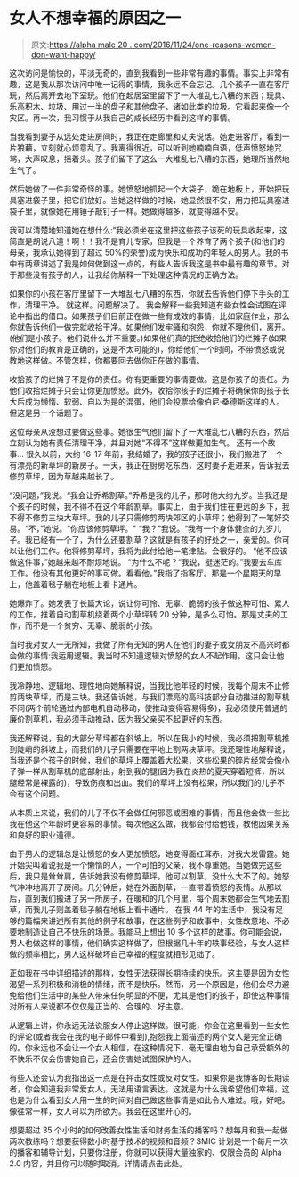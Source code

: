 # 女人不想幸福的原因之一

> 原文:[https://alpha male 20 . com/2016/11/24/one-reasons-women-don-want-happy/](https://alphamale20.com/2016/11/24/one-reasons-women-dont-want-happy/)

这次访问是愉快的，平淡无奇的，直到我看到一些非常有趣的事情。事实上非常有趣，这是我从那次访问中唯一记得的事情，我永远不会忘记。几个孩子一直在客厅玩，然后离开去地下室玩。他们在起居室里留下了一大堆乱七八糟的东西；玩具、乐高积木、垃圾、用过一半的盘子和其他盘子，诸如此类的垃圾。它看起来像一个灾区。再一次，我习惯于从我自己的成长经历中看到这样的事情。

当我看到妻子从远处走进房间时，我正在走廊里和丈夫说话。她走进客厅，看到一片狼藉，立刻就心烦意乱了。我离得很近，可以听到她喃喃自语，低声愤怒地咒骂，大声叹息，摇着头。孩子们留下了这么一大堆乱七八糟的东西，她理所当然地生气了。

然后她做了一件非常奇怪的事。她愤怒地抓起一个大袋子，跪在地板上，开始把玩具塞进袋子里，把它们放好。当她这样做的时候，她显然很不安，用力把玩具塞进袋子里，就像她在用锤子敲钉子一样。她做得越多，就变得越不安。

我可以清楚地知道她在想什么:“我必须坐在这里把这些孩子该死的玩具收起来，这简直是胡说八道！啊！！我不是育儿专家，但我是一个养育了两个孩子(和他们的母亲，我承认她得到了超过 50%的荣誉)成为快乐和成功的年轻人的男人。我的书中有两章讲述了我是如何做到这一点的，有些人告诉我这是书中最有趣的章节。对于那些没有孩子的人，让我给你解释一下处理这种情况的正确方法。

如果你的小孩在客厅里留下一大堆乱七八糟的东西，你就去告诉他们停下手头的工作，清理干净。
就这样。问题解决了。
我会解释一些我知道有些女性会试图在评论中指出的借口。如果孩子们目前正在做一些有成效的事情，比如家庭作业，那么你就告诉他们一做完就收拾干净。如果他们发牢骚和抱怨，你就不理他们，离开。(他们是小孩子。他们说什么并不重要。)如果他们真的拒绝收拾他们的烂摊子(如果你对他们的教育是正确的，这是不太可能的)，你给他们一个时间，不带愤怒或说教地这样做。不管怎样，你都要回去做你正在做的事情。

收拾孩子的烂摊子不是你的责任。你有更重要的事情要做。这是你孩子的责任。为他们收拾烂摊子只会让你更加愤怒。此外，收拾你孩子的烂摊子将确保你的孩子长大后成为懒惰、软弱、自以为是的混蛋，他们会投票给像伯尼·桑德斯这样的人。但这是另一个话题了。

这位母亲从没想过要做这些事。她很生气他们留下了一大堆乱七八糟的东西，然后立刻认为她有责任清理干净，并且对她“不得不”这样做更加生气。
还有一个故事...
很久以前，大约 16-17 年前，我结婚了，我的孩子还很小，我们搬进了一个有漂亮的新草坪的新房子。一天，我正在厨房吃东西，这时妻子走进来，告诉我去修剪草坪，因为草越来越长了。

“没问题，”我说。“我会让乔希割草。”乔希是我的儿子，那时他大约九岁。当我还是个孩子的时候，我不得不在这个年龄割草。事实上，由于我们住在更远的乡下，我不得不修剪三块大草坪。我的儿子只需修剪两块郊区的小草坪；他得到了一笔好交易。“不，”她说。"你应该修剪草坪。"
“我？”我说。“我有一个身体健全的九岁儿子。我已经有一个了，为什么还要割草？这就是有孩子的好处之一，亲爱的。你可以让他们工作。他将修剪草坪，我将为此付给他一笔津贴。会很好的。
“他不应该做这件事，”她越来越不耐烦地说。
“为什么不呢？“我说，挺迷茫的。”我要去车库工作。他没有其他更好的事可做。看看他。”我指了指客厅。那是一个星期天的早上，他盖着毯子躺在地板上看卡通片。

她爆炸了。她发表了长篇大论，说让你可怜、无辜、脆弱的孩子做这种可怕、累人的工作，推着自动割草机绕着两个小草坪转 20 分钟，是多么可怕。那是丈夫的工作，而不是一个贫穷、无辜、脆弱的小孩。

当时我对女人一无所知，我做了所有无知的男人在他们的妻子或女朋友不高兴时都会做的事情:我运用逻辑。我当时不知道逻辑对愤怒的女人不起作用。这只会让他们更加愤怒。

我冷静地、逻辑地、理性地向她解释说，当我比他年轻的时候，我每个周末不止修剪两块草坪，而是三块。我还告诉她，与我们漂亮的高科技部分自动推进的割草机不同(两个前轮通过内部电机自动移动，使推动变得容易得多)，我必须使用普通的廉价割草机，我必须手动推动，因为我父亲买不起更好的东西。

我还解释说，我的大部分草坪都在斜坡上，所以在我小的时候，我必须把割草机推到陡峭的斜坡上，而我们的儿子只需要在平地上割两块草坪。我还理性地解释说，当我还是个孩子的时候，我们的草坪上覆盖着大松果，这些松果的碎片经常会像小子弹一样从割草机的底部射出，射到我的腿(因为我在炎热的夏天穿着短裤，所以腿经常是裸露的)，导致伤痕和出血。我们的草坪上没有松果，所以我们的儿子不会有这个问题。

从本质上来说，我们的儿子不仅不会做任何邪恶或困难的事情，而且他会做一些比我在他这个年龄时更容易的事情。每次他这么做，我都会付给他钱，教他因果关系和良好的职业道德。

由于男人的逻辑总是让愤怒的女人更加愤怒，她变得面红耳赤，对我大发雷霆。她开始尖叫着说我是一个懒惰的人，一个可怕的父亲，我不尊重她。当她做完这些后，我只是耸耸肩，告诉她我没有修剪草坪。他可以割草，没什么大不了的。她怒气冲冲地离开了房间。几分钟后，她在外面割草，一直带着愤怒的表情。从那以后，直到我们搬进了另一所房子，在暖和的几个月里，每个周末她都会生气地去割草，而我儿子则盖着毯子躺在地板上看卡通片。
在我 44 年的生活中，我没有足够的篇幅来讲述所有其他的例子和故事，在这些例子和故事中，女性故意地、不必要地制造让自己不快乐的场景。我能马上想出 10 多个这样的故事。你可能会说，男人也做这样的事情，他们确实这样做了，但根据几十年的轶事经验，与女人这样做的频率相比，男人这样破坏自己幸福的程度就相形见绌了。

正如我在书中详细描述的那样，女性无法获得长期持续的快乐。这主要是因为女性渴望一系列积极和消极的情绪，而不是快乐。然而，另一个原因是，他们会尽力避免给他们生活中的某些人带来任何明显的不便，尤其是他们的孩子，即使这种事情对所有人来说都不仅仅是正当的、合理的、好主意。

从逻辑上讲，你永远无法说服女人停止这样做。很可能，你会在这里看到一些女性的评论(或者我会在我的电子邮件中看到),抱怨我上面描述的两个女人是完全正确的。你永远也不会让一个女人相信，在这种情况下，毫无理由地为自己承受额外的不快乐不仅会伤害她自己，还会伤害她试图保护的人。

有些人还会认为我指出这一点是在抨击女性或反对女性。如果你是我博客的长期读者，你会知道我非常爱女人，无法用语言表达。这就是为什么我希望他们幸福，这也是为什么看到女人用一生的时间对自己做这些事情是如此令人难过。哦，好吧。像往常一样，女人可以为所欲为。我会在这里开心的。

想要超过 35 个小时的如何改善女性生活和财务生活的播客吗？想每月和我一起做两次教练吗？想要获得数小时基于技术的视频和音频？SMIC 计划是一个每月一次的播客和辅导计划，只要你注册，你就可以获得大量独家的、仅限会员的 Alpha 2.0 内容，并且你可以随时取消。详情请点击此处。